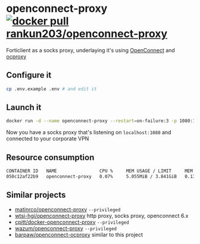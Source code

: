 # openconnect-proxy [![docker pull rankun203/openconnect-proxy](https://img.shields.io/docker/v/rankun203/openconnect-proxy?label=docker%20pull%20rankun203/openconnect-proxy)](https://hub.docker.com/r/rankun203/openconnect-proxy)

Forticlient as a socks proxy, underlaying it's using [OpenConnect](https://www.infradead.org/openconnect/index.html) and [ocproxy](https://github.com/cernekee/ocproxy)

## Configure it

```bash
cp .env.example .env # and edit it
```

## Launch it

```bash
docker run -d --name openconnect-proxy --restart=on-failure:3 -p 1080:1080 -it --env-file=.env rankun203/openconnect-proxy
```

Now you have a socks proxy that's listening on `localhost:1080` and connected to your corporate VPN

## Resource consumption

```bash
CONTAINER ID   NAME                CPU %     MEM USAGE / LIMIT     MEM %     NET I/O           BLOCK I/O        PIDS
050c12af22b9   openconnect-proxy   0.07%     5.055MiB / 3.841GiB   0.13%     3.36MB / 3.31MB   0B / 0B          5
```

## Similar projects

- [matinrco/openconnect-proxy](https://github.com/matinrco/openconnect-proxy) `--privileged`
- [wtsi-hgi/openconnect-proxy](https://github.com/wtsi-hgi/openconnect-proxy) http proxy, socks proxy, openconnect 6.x
- [cpitt/docker-openconnect-proxy](https://github.com/cpitt/docker-openconnect-proxy) `--privileged`
- [wazum/openconnect-proxy](https://github.com/wazum/openconnect-proxy) `--privileged`
- [barpaw/openconnect-ocproxy](https://github.com/barpaw/openconnect-ocproxy) similar to this project
